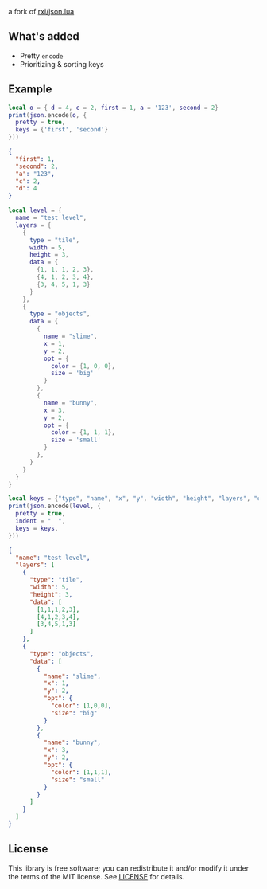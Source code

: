 a fork of [rxi/json.lua](https://github.com/rxi/json.lua)

## What's added
- Pretty `encode`
- Prioritizing & sorting keys

## Example
```lua
local o = { d = 4, c = 2, first = 1, a = '123', second = 2}
print(json.encode(o, {
  pretty = true,
  keys = {'first', 'second'}
}))
```
```json
{
  "first": 1,
  "second": 2,
  "a": "123",
  "c": 2,
  "d": 4
}
```
```lua
local level = {
  name = "test level",
  layers = {
    {
      type = "tile",
      width = 5,
      height = 3,
      data = {
        {1, 1, 1, 2, 3},
        {4, 1, 2, 3, 4},
        {3, 4, 5, 1, 3}
      }
    },
    {
      type = "objects",
      data = {
        {
          name = "slime",
          x = 1,
          y = 2,
          opt = {
            color = {1, 0, 0},
            size = 'big'
          }
        },
        {
          name = "bunny",
          x = 3,
          y = 2,
          opt = {
            color = {1, 1, 1},
            size = 'small'
          }
        },
      }
    }
  }
}

local keys = {"type", "name", "x", "y", "width", "height", "layers", "opt", "data"}
print(json.encode(level, {
  pretty = true,
  indent = "  ",
  keys = keys,
}))
```
```json
{
  "name": "test level",
  "layers": [
    {
      "type": "tile",
      "width": 5,
      "height": 3,
      "data": [
        [1,1,1,2,3],
        [4,1,2,3,4],
        [3,4,5,1,3]
      ]
    },
    {
      "type": "objects",
      "data": [
        {
          "name": "slime",
          "x": 1,
          "y": 2,
          "opt": {
            "color": [1,0,0],
            "size": "big"
          }
        },
        {
          "name": "bunny",
          "x": 3,
          "y": 2,
          "opt": {
            "color": [1,1,1],
            "size": "small"
          }
        }
      ]
    }
  ]
}
```

## License
This library is free software; you can redistribute it and/or modify it under
the terms of the MIT license. See [LICENSE](LICENSE) for details.
